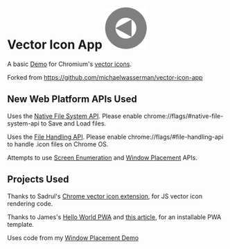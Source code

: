 # Vector Icon App <img src="https://raw.githubusercontent.com/Alex313031/vector-icon-app/main/vector_icon.svg">
A basic [Demo](https://thorium.rocks/misc/vector-icon-app/) for Chromium's [vector icons](https://chromium.googlesource.com/chromium/src/+/master/components/vector_icons/README.md).

Forked from https://github.com/michaelwasserman/vector-icon-app

## New Web Platform APIs Used

Uses the [Native File System API](https://wicg.github.io/native-file-system).
Please enable chrome://flags/#native-file-system-api to Save and Load files.

Uses the [File Handling API](https://wicg.github.io/file-handling).
Please enable chrome://flags/#file-handling-api to handle .icon files on Chrome OS.

Attempts to use [Screen Enumeration](https://github.com/spark008/screen-enumeration) and [Window Placement](https://github.com/spark008/window-placement) APIs.

## Projects Used

Thanks to Sadrul's [Chrome vector icon extension](https://github.com/sadrulhc/vector-icons), for JS vector icon rendering code.

Thanks to James's [Hello World PWA](https://github.com/jamesjohnson280/hello-pwa) and [this article](https://medium.com/james-johnson/a-simple-progressive-web-app-tutorial-f9708e5f2605), for an installable PWA template.

Uses code from my [Window Placement Demo](https://github.com/michaelwasserman/window-placement-demo)
